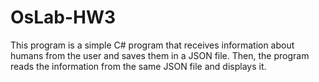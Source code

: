 # OsLab-HW3

This program is a simple C# program that receives information about humans from the user and saves them in a JSON file. Then, the program reads the information from the same JSON file and displays it.
